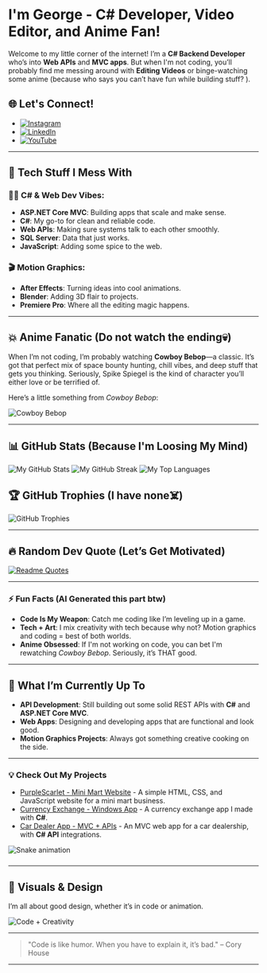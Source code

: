 # I'm George - C# Developer, Video Editor, and Anime Fan!

Welcome to my little corner of the internet! I’m a **C# Backend Developer** who’s into **Web APIs** and **MVC apps**. But when I'm not coding, you’ll probably find me messing around with **Editing Videos** or binge-watching some anime (because who says you can’t have fun while building stuff? ).

## 🌐 Let's Connect!
- [![Instagram](https://img.shields.io/badge/Instagram-%23E4405F.svg?logo=Instagram&logoColor=white)](https://www.instagram.com/playz_a.e/)
- [![LinkedIn](https://img.shields.io/badge/LinkedIn-%230077B5.svg?logo=linkedin&logoColor=white)](https://linkedin.com/in/icpplayz/)
- [![YouTube](https://img.shields.io/badge/YouTube-%23FF0000.svg?logo=YouTube&logoColor=white)](https://www.youtube.com/@IcpPlayz)

---

## 🚀 Tech Stuff I Mess With

### 🧑‍💻 **C# & Web Dev Vibes**:
- **ASP.NET Core MVC**: Building apps that scale and make sense.
- **C#**: My go-to for clean and reliable code.
- **Web APIs**: Making sure systems talk to each other smoothly.
- **SQL Server**: Data that just works.
- **JavaScript**: Adding some spice to the web.

### 🎬 **Motion Graphics**:
- **After Effects**: Turning ideas into cool animations.
- **Blender**: Adding 3D flair to projects.
- **Premiere Pro**: Where all the editing magic happens.

---

## 💥 Anime Fanatic (Do not watch the ending💀) 
When I’m not coding, I’m probably watching **Cowboy Bebop**—a classic. It’s got that perfect mix of space bounty hunting, chill vibes, and deep stuff that gets you thinking. Seriously, Spike Spiegel is the kind of character you’ll either love or be terrified of.

Here’s a little something from *Cowboy Bebop*:

![Cowboy Bebop](https://media.giphy.com/media/v1.Y2lkPTc5MGI3NjExZnNsMG9ndWdlYnlidWg2YWZxaDVrdW8wM2h5eTJsZndudTB3eHk2aCZlcD12MV9naWZzX3NlYXJjaCZjdD1n/4ilFRqgbzbx4c/giphy.gif)

---

## 📊 GitHub Stats (Because I'm Loosing My Mind)

![My GitHub Stats](https://github-readme-stats.vercel.app/api?username=PlayzAe&theme=radical&hide_border=false&include_all_commits=true&count_private=true)
![My GitHub Streak](https://github-readme-streak-stats.herokuapp.com/?user=PlayzAe&theme=radical&hide_border=false)
![My Top Languages](https://github-readme-stats.vercel.app/api/top-langs/?username=PlayzAe&theme=radical&hide_border=false&layout=compact)

## 🏆 GitHub Trophies (I have none☠️)

![GitHub Trophies](https://github-trophies.vercel.app/?username=PlayzAe&theme=dracula&no-frame=true&no-bg=false&margin-w=4)

---

## 🔥 Random Dev Quote (Let’s Get Motivated)

[![Readme Quotes](https://quotes-github-readme.vercel.app/api?type=horizontal&theme=dark)](https://github.com/piyushsuthar/github-readme-quotes)

---

### ⚡ Fun Facts (AI Generated this part btw)

- **Code Is My Weapon**: Catch me coding like I’m leveling up in a game.
- **Tech + Art**: I mix creativity with tech because why not? Motion graphics and coding = best of both worlds.
- **Anime Obsessed**: If I'm not working on code, you can bet I'm rewatching *Cowboy Bebop*. Seriously, it’s THAT good.

---

## 📅 What I’m Currently Up To

- **API Development**: Still building out some solid REST APIs with **C#** and **ASP.NET Core MVC**.
- **Web Apps**: Designing and developing apps that are functional and look good.
- **Motion Graphics Projects**: Always got something creative cooking on the side.

---

### 💡 Check Out My Projects

- [PurpleScarlet - Mini Mart Website](https://playzae.github.io/Purplescarlet/) - A simple HTML, CSS, and JavaScript website for a mini mart business.
- [Currency Exchange - Windows App](https://github.com/PlayzAe/Currency-Exchange) - A currency exchange app I made with **C#**.
- [Car Dealer App - MVC + APIs](https://github.com/PlayzAe/CarDealerApp) - An MVC web app for a car dealership, with **C# API** integrations.

<img src="https://profile-readme-generator.com/assets/snake.svg" alt="Snake animation" />

###
---

## 🎨 Visuals & Design

I’m all about good design, whether it’s in code or animation.

![Code + Creativity](https://media.giphy.com/media/rw3oHXGVUuUE0/giphy.gif?cid=790b7611xrjbenesk17pt8oi7dg3sgtys0x2cxfz8ir37s4u&ep=v1_gifs_search&rid=giphy.gif&ct=g)

---

> "Code is like humor. When you have to explain it, it’s bad." – Cory House

---


